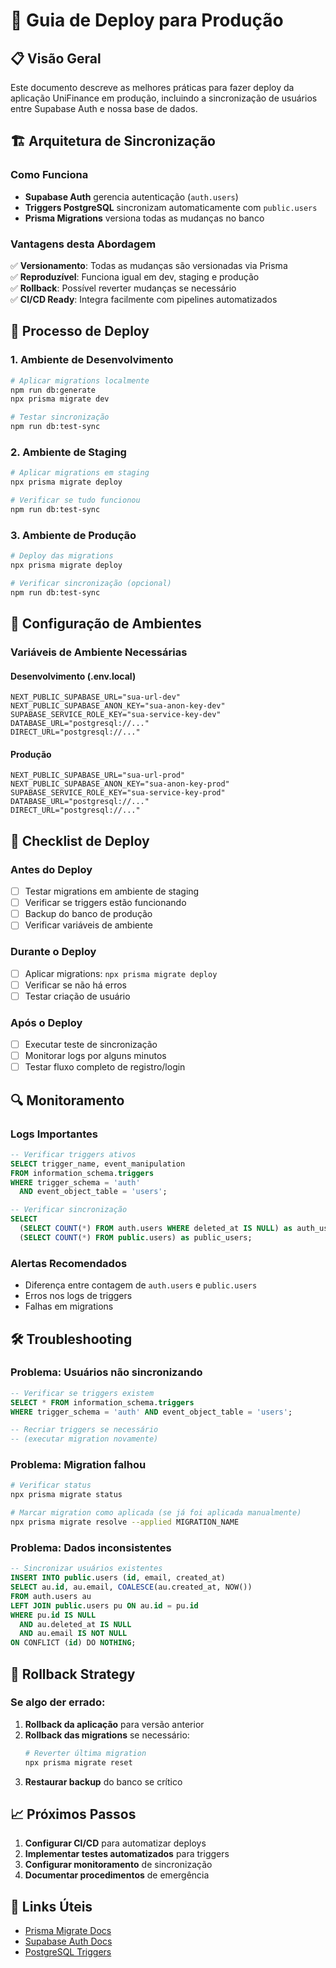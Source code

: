 # 🚀 Guia de Deploy para Produção

## 📋 Visão Geral

Este documento descreve as melhores práticas para fazer deploy da aplicação UniFinance em produção, incluindo a sincronização de usuários entre Supabase Auth e nossa base de dados.

## 🏗️ Arquitetura de Sincronização

### Como Funciona
- **Supabase Auth** gerencia autenticação (`auth.users`)
- **Triggers PostgreSQL** sincronizam automaticamente com `public.users`
- **Prisma Migrations** versiona todas as mudanças no banco

### Vantagens desta Abordagem
✅ **Versionamento**: Todas as mudanças são versionadas via Prisma  
✅ **Reproduzível**: Funciona igual em dev, staging e produção  
✅ **Rollback**: Possível reverter mudanças se necessário  
✅ **CI/CD Ready**: Integra facilmente com pipelines automatizados  

## 🔄 Processo de Deploy

### 1. Ambiente de Desenvolvimento
```bash
# Aplicar migrations localmente
npm run db:generate
npx prisma migrate dev

# Testar sincronização
npm run db:test-sync
```

### 2. Ambiente de Staging
```bash
# Aplicar migrations em staging
npx prisma migrate deploy

# Verificar se tudo funcionou
npm run db:test-sync
```

### 3. Ambiente de Produção
```bash
# Deploy das migrations
npx prisma migrate deploy

# Verificar sincronização (opcional)
npm run db:test-sync
```

## 🔧 Configuração de Ambientes

### Variáveis de Ambiente Necessárias

#### Desenvolvimento (.env.local)
```env
NEXT_PUBLIC_SUPABASE_URL="sua-url-dev"
NEXT_PUBLIC_SUPABASE_ANON_KEY="sua-anon-key-dev"
SUPABASE_SERVICE_ROLE_KEY="sua-service-key-dev"
DATABASE_URL="postgresql://..."
DIRECT_URL="postgresql://..."
```

#### Produção
```env
NEXT_PUBLIC_SUPABASE_URL="sua-url-prod"
NEXT_PUBLIC_SUPABASE_ANON_KEY="sua-anon-key-prod"
SUPABASE_SERVICE_ROLE_KEY="sua-service-key-prod"
DATABASE_URL="postgresql://..."
DIRECT_URL="postgresql://..."
```

## 🚨 Checklist de Deploy

### Antes do Deploy
- [ ] Testar migrations em ambiente de staging
- [ ] Verificar se triggers estão funcionando
- [ ] Backup do banco de produção
- [ ] Verificar variáveis de ambiente

### Durante o Deploy
- [ ] Aplicar migrations: `npx prisma migrate deploy`
- [ ] Verificar se não há erros
- [ ] Testar criação de usuário

### Após o Deploy
- [ ] Executar teste de sincronização
- [ ] Monitorar logs por alguns minutos
- [ ] Testar fluxo completo de registro/login

## 🔍 Monitoramento

### Logs Importantes
```sql
-- Verificar triggers ativos
SELECT trigger_name, event_manipulation 
FROM information_schema.triggers 
WHERE trigger_schema = 'auth' 
  AND event_object_table = 'users';

-- Verificar sincronização
SELECT 
  (SELECT COUNT(*) FROM auth.users WHERE deleted_at IS NULL) as auth_users,
  (SELECT COUNT(*) FROM public.users) as public_users;
```

### Alertas Recomendados
- Diferença entre contagem de `auth.users` e `public.users`
- Erros nos logs de triggers
- Falhas em migrations

## 🛠️ Troubleshooting

### Problema: Usuários não sincronizando
```sql
-- Verificar se triggers existem
SELECT * FROM information_schema.triggers 
WHERE trigger_schema = 'auth' AND event_object_table = 'users';

-- Recriar triggers se necessário
-- (executar migration novamente)
```

### Problema: Migration falhou
```bash
# Verificar status
npx prisma migrate status

# Marcar migration como aplicada (se já foi aplicada manualmente)
npx prisma migrate resolve --applied MIGRATION_NAME
```

### Problema: Dados inconsistentes
```sql
-- Sincronizar usuários existentes
INSERT INTO public.users (id, email, created_at)
SELECT au.id, au.email, COALESCE(au.created_at, NOW())
FROM auth.users au
LEFT JOIN public.users pu ON au.id = pu.id
WHERE pu.id IS NULL 
  AND au.deleted_at IS NULL
  AND au.email IS NOT NULL
ON CONFLICT (id) DO NOTHING;
```

## 🔄 Rollback Strategy

### Se algo der errado:
1. **Rollback da aplicação** para versão anterior
2. **Rollback das migrations** se necessário:
   ```bash
   # Reverter última migration
   npx prisma migrate reset
   ```
3. **Restaurar backup** do banco se crítico

## 📈 Próximos Passos

1. **Configurar CI/CD** para automatizar deploys
2. **Implementar testes automatizados** para triggers
3. **Configurar monitoramento** de sincronização
4. **Documentar procedimentos** de emergência

## 🔗 Links Úteis

- [Prisma Migrate Docs](https://www.prisma.io/docs/concepts/components/prisma-migrate)
- [Supabase Auth Docs](https://supabase.com/docs/guides/auth)
- [PostgreSQL Triggers](https://www.postgresql.org/docs/current/sql-createtrigger.html)
